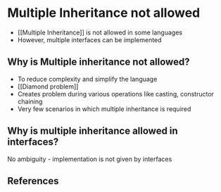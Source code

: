 # Multiple Inheritance not allowed

- [[Multiple Inheritance]] is not allowed in some languages
- However, multiple interfaces can be implemented

## Why is Multiple inheritance not allowed?

- To reduce complexity and simplify the language
- [[Diamond problem]]
- Creates problem during various operations like casting, constructor chaining
- Very few scenarios in which multiple inheritance is required

## Why is multiple inheritance allowed in interfaces?

No ambiguity - implementation is not given by interfaces

## References
